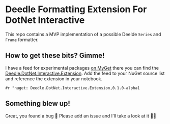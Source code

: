 # Deedle Formatting Extension For DotNet Interactive

This repo contains a MVP implementation of a possible Deelde `Series` and `Frame` formatter.

## How to get these bits? Gimme!

I have a feed for experimental packages [on MyGet](https://www.myget.org/feed/Packages/gregs-experimental-packages) there you can find the
[Deedle.DotNet.Interactive.Extension](https://www.myget.org/feed/gregs-experimental-packages/package/nuget/Deedle.DotNet.Interactive.Extension). Add the feed to your NuGet source list and reference the extension in your notebook.

```
#r "nuget: Deedle.DotNet.Interactive.Extension,0.1.0-alpha1
```

## Something blew up!

Great, you found a bug 🐛 Please add an issue and I'll take a look at it 🙇‍♂️